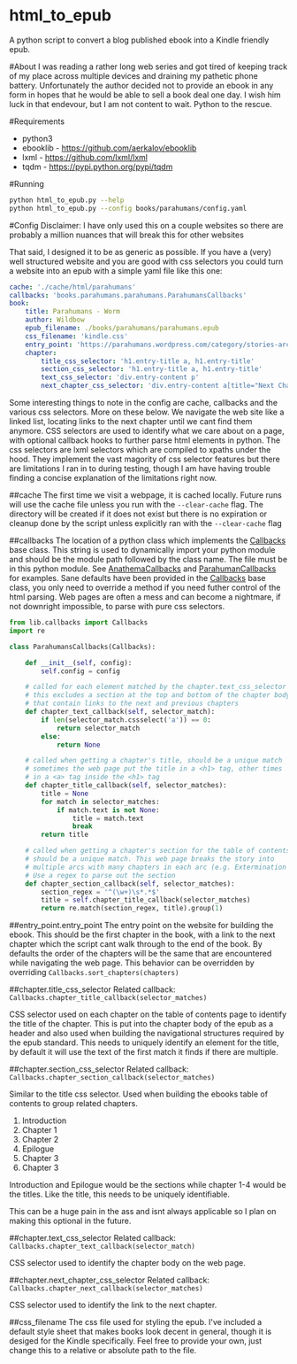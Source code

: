 # html_to_epub
A python script to convert a blog published ebook into a Kindle friendly epub.


#About
I was reading a rather long web series and got tired of keeping track of my place across multiple devices and draining my pathetic phone battery.
Unfortunately the author decided not to provide an ebook in any form in hopes that he would be able to sell a book deal one day. I wish him
luck in that endevour, but I am not content to wait. Python to the rescue.


#Requirements
* python3
* ebooklib - https://github.com/aerkalov/ebooklib
* lxml - https://github.com/lxml/lxml
* tqdm - https://pypi.python.org/pypi/tqdm


#Running 
```bash
python html_to_epub.py --help
python html_to_epub.py --config books/parahumans/config.yaml
```

#Config
Disclaimer: I have only used this on a couple websites so there are probably a million nuances that will break this for other websites


That said, I designed it to be as generic as possible. If you have a (very) well structured website and you are good with css selectors you could turn a website 
into an epub with a simple yaml file like this one:
```yaml
cache: './cache/html/parahumans'
callbacks: 'books.parahumans.parahumans.ParahumansCallbacks'
book:
    title: Parahumans - Worm
    author: Wildbow
    epub_filename: ./books/parahumans/parahumans.epub
    css_filename: 'kindle.css'
    entry_point: 'https://parahumans.wordpress.com/category/stories-arcs-1-10/arc-1-gestation/1-01/'
    chapter:
        title_css_selector: 'h1.entry-title a, h1.entry-title'
        section_css_selector: 'h1.entry-title a, h1.entry-title'
        text_css_selector: 'div.entry-content p'
        next_chapter_css_selector: 'div.entry-content a[title="Next Chapter"], div.entry-content a:not([title])'
```


Some interesting things to note in the config are cache, callbacks and the various css selectors. More on these below. We navigate the web site like a linked list, 
locating links to the next chapter until we cant find them anymore. CSS selectors are used to identify what we care about on a page, with optional callback hooks to 
further parse html elements in python. The css selectors are lxml selectors which are compiled to xpaths under the hood. They implement the vast magority of 
css selector features but there are limitations I ran in to during testing, though I am have having trouble finding a concise explanation of the limitations right now.


##cache
The first time we visit a webpage, it is cached locally. Future runs will use the cache file unless you run with the `--clear-cache` flag. The directory will be created if it does not exist
but there is no expiration or cleanup done by the script unless explicitly ran with the `--clear-cache` flag


##callbacks
The location of a python class which implements the [Callbacks](lib/callbacks.py) base class. This string is used to dynamically import your python module and should be
the module path followed by the class name. The file must be in this python module. See [AnathemaCallbacks](books/anathema/anathema.py) and [ParahumanCallbacks](book/parahumans/parahumans.py)
for examples. Sane defaults have been provided in the [Callbacks](lib/callbacks.py) base class, you only need to override a method if you need futher control of the html parsing. 
Web pages are often a mess and can become a nightmare, if not downright impossible, to parse with pure css selectors.


```python
from lib.callbacks import Callbacks
import re

class ParahumansCallbacks(Callbacks):

    def __init__(self, config):
        self.config = config

    # called for each element matched by the chapter.text_css_selector
    # this excludes a section at the top and bottom of the chapter body 
    # that contain links to the next and previous chapters
    def chapter_text_callback(self, selector_match):
        if len(selector_match.cssselect('a')) == 0:
            return selector_match
        else:
            return None

    # called when getting a chapter's title, should be a unique match 
    # sometimes the web page put the title in a <h1> tag, other times
    # in a <a> tag inside the <h1> tag
    def chapter_title_callback(self, selector_matches):
        title = None
        for match in selector_matches:
            if match.text is not None:
                title = match.text
                break
        return title

    # called when getting a chapter's section for the table of contents
    # should be a unique match. This web page breaks the story into
    # multiple arcs with many chapters in each arc (e.g. Extermination 8.3)
    # Use a regex to parse out the section
    def chapter_section_callback(self, selector_matches):
        section_regex = '^(\w+)\s*.*$'
        title = self.chapter_title_callback(selector_matches)
        return re.match(section_regex, title).group(1)
```


##entry_point.entry_point
The entry point on the website for building the ebook. This should be the first chapter in the book, with a link to the next chapter which the script
cant walk through to the end of the book. By defaults the order of the chapters will be the same that are encountered while navigating the web page. 
This behavior can be overridden by overriding `Callbacks.sort_chapters(chapters)`


##chapter.title_css_selector
Related callback: `Callbacks.chapter_title_callback(selector_matches)`


CSS selector used on each chapter on the table of contents page to identify the title of the chapter. This is put into the chapter body of the epub as a header and also used when building the navigational
structures required by the epub standard. This needs to uniquely identify an element for the title, by default it will use the text of the first match it finds if there are multiple.


##chapter.section_css_selector
Related callback: `Callbacks.chapter_section_callback(selector_matches)`


Similar to the title css selector. Used when building the ebooks table of contents to group related chapters.

1. Introduction
  1. Chapter 1
  2. Chapter 2
2. Epilogue
  1. Chapter 3
  2. Chapter 3

Introduction and Epilogue would be the sections while chapter 1-4 would be the titles. Like the title, this needs to be uniquely identifiable. 


This can be a huge pain in the ass and isnt always applicable so I plan on making this optional in the future.


##chapter.text_css_selector
Related callback: `Callbacks.chapter_text_callback(selector_match)`


CSS selector used to identify the chapter body on the web page.


##chapter.next_chapter_css_selector
Related callback: `Callbacks.chapter_next_callback(selector_matches)`


CSS selector used to identify the link to the next chapter.


##css_filename
The css file used for styling the epub. I've included a default style sheet that makes books look decent in general, though it is desiged for the Kindle specifically. Feel free to provide your own, just
change this to a relative or absolute path to the file.
